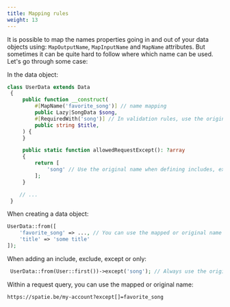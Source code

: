 ```yaml
---
title: Mapping rules
weight: 13
---
```


It is possible to map the names properties going in and out of your data objects using: `MapOutputName`, `MapInputName`
and `MapName` attributes. But sometimes it can be quite hard to follow where which name can be used. Let's go through
some case:

In the data object:

```php
class UserData extends Data
 {
     public function __construct(
         #[MapName('favorite_song')] // name mapping
         public Lazy|SongData $song,
         #[RequiredWith('song')] // In validation rules, use the original name
         public string $title,
     ) {
     }

     public static function allowedRequestExcept(): ?array
     {
         return [
             'song' // Use the original name when defining includes, excludes, excepts and only
         ];
     }

    // ...
 }
 ```

When creating a data object:

```php
UserData::from([
    'favorite_song' => ..., // You can use the mapped or original name here
    'title' => 'some title'
]);
```

When adding an include, exclude, except or only:

```php
 UserData::from(User::first())->except('song'); // Always use the original name here
 ```

Within a request query, you can use the mapped or original name:

```
https://spatie.be/my-account?except[]=favorite_song 
```
